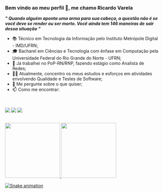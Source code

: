 ### Bem vindo ao meu perfil 👋, me chamo Ricardo Varela

<b><i>" Quando alguém aponta uma arma para sua cabeça, a questão não é se você deve se render ou ser morto. Você ainda tem 146 maneiras de sair dessa situação "</b></i>

- 📚 Técnico em Tecnologia da Informação pelo Instituto Metrópole Digital - IMD/UFRN;
- 🎓 Bacharel em Ciências e Tecnologia com ênfase em Computação pela Universidade Federal do Rio Grande do Norte - UFRN;
- 💼 Já trabalhei no PoP-RN/RNP, fazendo estágio como Analista de Redes;
- 👩‍💻 Atualmente, concentro os meus estudos e esforços em atividades envolvendo Qualidade e Testes de Software;
- 💬 Me pergunte sobre o que quiser;
- 📫 Como me encontrar:
<br>

<a href="mailto:ricardomvvarela@gmail.com"><img src="https://camo.githubusercontent.com/571384769c09e0c66b45e39b5be70f68f552db3e2b2311bc2064f0d4a9f5983b/68747470733a2f2f696d672e736869656c64732e696f2f62616467652f476d61696c2d4431343833363f7374796c653d666f722d7468652d6261646765266c6f676f3d676d61696c266c6f676f436f6c6f723d7768697465" data-canonical-src="https://img.shields.io/badge/Gmail-D14836?style=for-the-badge&amp;logo=gmail&amp;logoColor=white" style="max-width: 100%;"></a> <a href="https://www.linkedin.com/in/ricardomvv" rel="nofollow"><img src="https://camo.githubusercontent.com/c00f87aeebbec37f3ee0857cc4c20b21fefde8a96caf4744383ebfe44a47fe3f/68747470733a2f2f696d672e736869656c64732e696f2f62616467652f2d4c696e6b6564496e2d2532333030373742353f7374796c653d666f722d7468652d6261646765266c6f676f3d6c696e6b6564696e266c6f676f436f6c6f723d7768697465" data-canonical-src="https://img.shields.io/badge/-LinkedIn-%230077B5?style=for-the-badge&amp;logo=linkedin&amp;logoColor=white" style="max-width: 100%;"></a>
<a href="https://instagram.com/ricvarela" target="_blank"><img src="https://img.shields.io/badge/-Instagram-%23E4405F?style=for-the-badge&logo=instagram&logoColor=white" target="_blank"></a>

<br />

<div>
  <a href="https://github.com/ricardomvv">
  <img height="180em" src="https://github-readme-stats.vercel.app/api?username=ricardomvv&show_icons=true&theme=default&include_all_commits=true&count_private=true"/>
  <img height="180em" src="https://github-readme-stats.vercel.app/api/top-langs/?username=ricardomvv&layout=compact&langs_count=7&theme=default"/>
</div>
  
 ![Snake animation](https://github.com/ricardomvv/ricardomvv/blob/output/github-contribution-grid-snake.svg)
 
